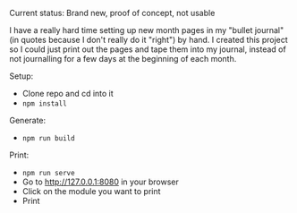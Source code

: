 Current status: Brand new, proof of concept, not usable


I have a really hard time setting up new month pages in my "bullet journal" (in
quotes because I don't really do it "right") by hand. I created this project so
I could just print out the pages and tape them into my journal, instead of not
journalling for a few days at the beginning of each month.


Setup:

- Clone repo and cd into it
- `npm install`

Generate:

- `npm run build`

Print:

- `npm run serve`
- Go to http://127.0.0.1:8080 in your browser
- Click on the module you want to print
- Print
